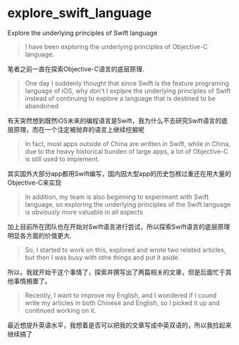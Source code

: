 # explore_swift_language
Explore the underlying principles of Swift language

> I have been exploring the underlying principles of Objective-C language.

笔者之前一直在探索Objective-C语言的底层原理.

>One day I suddenly thought that since Swift is the feature programing language of iOS, why don't I explpre the underlying principles of Swift instead of continuing to explore a language that is destined to be abandoned

有天突然想到既然iOS未来的编程语言是Swift，我为什么不去研究Swift语言的底层原理，而在一个注定被抛弃的语言上继续挖掘呢

> In fact, most apps outside of China are written in Swift, while in China, due to the heavy historical bunden of large apps, a lot of Objective-C is still used to implement.

其实国外大部分app都用Swift编写，国内因大型app的历史包袱过重还在用大量的Objective-C来实现

>In addition, my team is also beginning to experiment with Swift language, so exploring the underlying principles of the Swift language is obviously more valuable in all aspects

加上目前所在团队也在开始对Swift语言进行尝试，所以探索Swift语言的底层原理明显各方面的价值更大.
>So, I started to work on this, explored and wrote two related articles, but then I was busy with othe things and put it aside. 

所以，我就开始干这个事情了，探索并撰写出了两篇相关的文章，但是后面忙于其他事情搁置了。

>Recently, I want to improve my English, and I wondered if I cound write my articles in both Chinese and English, so I picked it up and continued working on it.

最近想提升英语水平，我想着是否可以把我的文章写成中英双语的，所以我捡起来继续搞了














